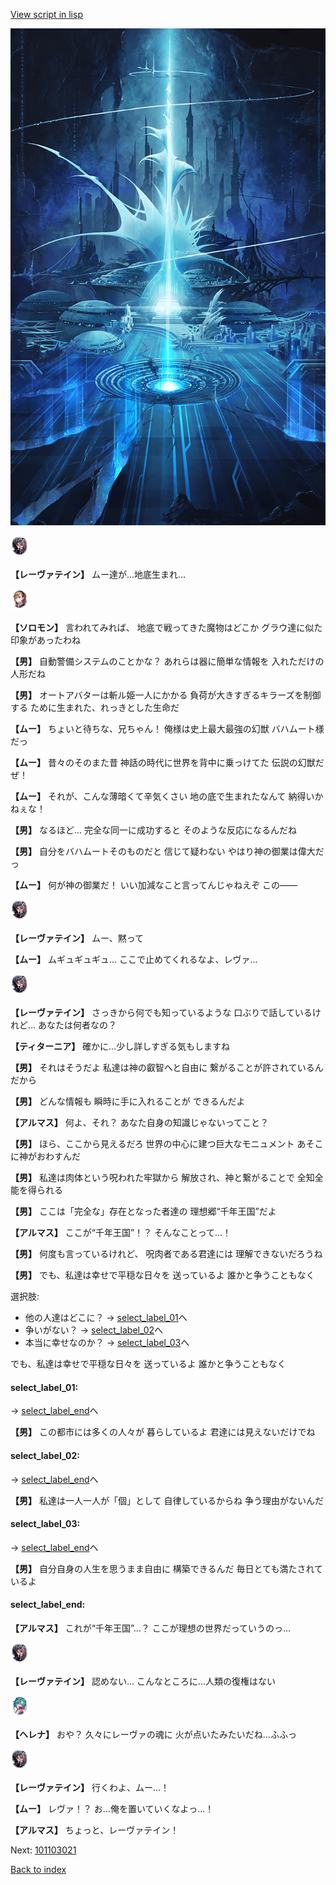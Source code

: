 [View script in lisp](../scripts/101103010.txt)

![profound.png](../images/backgrounds/profound.png)

<img src="../images/units/3100211.png" alt="3100211.png" height="34"/>

**【レーヴァテイン】**
ムー達が…地底生まれ…

<img src="../images/units/3503111.png" alt="3503111.png" height="34"/>

**【ソロモン】**
言われてみれば、
地底で戦ってきた魔物はどこか
グラウ達に似た印象があったわね

**【男】**
自動警備システムのことかな？
あれらは器に簡単な情報を
入れただけの人形だね

**【男】**
オートアバターは斬ル姫一人にかかる
負荷が大きすぎるキラーズを制御する
ために生まれた、れっきとした生命だ

**【ムー】**
ちょいと待ちな、兄ちゃん！
俺様は史上最大最強の幻獣
バハムート様だっ

**【ムー】**
昔々のそのまた昔
神話の時代に世界を背中に乗っけてた
伝説の幻獣だぜ！

**【ムー】**
それが、こんな薄暗くて辛気くさい
地の底で生まれたなんて
納得いかねぇな！

**【男】**
なるほど…
完全な同一に成功すると
そのような反応になるんだね

**【男】**
自分をバハムートそのものだと
信じて疑わない
やはり神の御業は偉大だっ

**【ムー】**
何が神の御業だ！
いい加減なこと言ってんじゃねえぞ
この――

<img src="../images/units/3100211.png" alt="3100211.png" height="34"/>

**【レーヴァテイン】**
ムー、黙って

**【ムー】**
ムギュギュギュ…
ここで止めてくれるなよ、レヴァ…

<img src="../images/units/3100211.png" alt="3100211.png" height="34"/>

**【レーヴァテイン】**
さっきから何でも知っているような
口ぶりで話しているけれど…
あなたは何者なの？

**【ティターニア】**
確かに…少し詳しすぎる気もしますね

**【男】**
それはそうだよ
私達は神の叡智へと自由に
繋がることが許されているんだから

**【男】**
どんな情報も
瞬時に手に入れることが
できるんだよ

**【アルマス】**
何よ、それ？
あなた自身の知識じゃないってこと？

**【男】**
ほら、ここから見えるだろ
世界の中心に建つ巨大なモニュメント
あそこに神がおわすんだ

**【男】**
私達は肉体という呪われた牢獄から
解放され、神と繋がることで
全知全能を得られる

**【男】**
ここは「完全な」存在となった者達の
理想郷“千年王国”だよ

**【アルマス】**
ここが“千年王国”！？
そんなことって…！

**【男】**
何度も言っているけれど、
呪肉者である君達には
理解できないだろうね

**【男】**
でも、私達は幸せで平穏な日々を
送っているよ
誰かと争うこともなく

選択肢:
- 他の人達はどこに？ → [select_label_01](#select_label_01)へ
- 争いがない？ → [select_label_02](#select_label_02)へ
- 本当に幸せなのか？ → [select_label_03](#select_label_03)へ

でも、私達は幸せで平穏な日々を
送っているよ
誰かと争うこともなく

#### select_label_01:
 → [select_label_end](#select_label_end)へ

**【男】**
この都市には多くの人々が
暮らしているよ
君達には見えないだけでね

#### select_label_02:
 → [select_label_end](#select_label_end)へ

**【男】**
私達は一人一人が「個」として
自律しているからね
争う理由がないんだ

#### select_label_03:
 → [select_label_end](#select_label_end)へ

**【男】**
自分自身の人生を思うまま自由に
構築できるんだ
毎日とても満たされているよ

#### select_label_end:

**【アルマス】**
これが“千年王国”…？
ここが理想の世界だっていうのっ…

<img src="../images/units/3100211.png" alt="3100211.png" height="34"/>

**【レーヴァテイン】**
認めない…
こんなところに…人類の復権はない

<img src="../images/units/3302811.png" alt="3302811.png" height="34"/>

**【ヘレナ】**
おや？
久々にレーヴァの魂に
火が点いたみたいだね…ふふっ

<img src="../images/units/3100211.png" alt="3100211.png" height="34"/>

**【レーヴァテイン】**
行くわよ、ムー…！

**【ムー】**
レヴァ！？
お…俺を置いていくなよっ…！

**【アルマス】**
ちょっと、レーヴァテイン！

Next: [101103021](101103021.md)

[Back to index](index.md)
